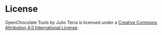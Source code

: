 # License

OpenChocolate Tools by Julio Terra is licensed under a [Creative Commons Attribution 4.0 International License](https://creativecommons.org/licenses/by/4.0/).
